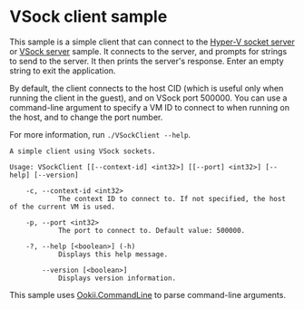 # VSock client sample

This sample is a simple client that can connect to the [Hyper-V socket server](../HvSocketServer/)
or [VSock server](../VSockServer/) sample. It connects to the server, and prompts for strings to
send to the server. It then prints the server's response. Enter an empty string to exit the
application.

By default, the client connects to the host CID (which is useful only when running the client in
the guest), and on VSock port 500000. You can use a command-line argument to specify a VM ID to
connect to when running on the host, and to change the port number.

For more information, run `./VSockClient --help`.

```text
A simple client using VSock sockets.

Usage: VSockClient [[--context-id] <int32>] [[--port] <int32>] [--help] [--version]

    -c, --context-id <int32>
            The context ID to connect to. If not specified, the host of the current VM is used.

    -p, --port <int32>
            The port to connect to. Default value: 500000.

    -?, --help [<boolean>] (-h)
            Displays this help message.

        --version [<boolean>]
            Displays version information.
```

This sample uses [Ookii.CommandLine](https://www.github.com/SvenGroot/Ookii.CommandLine) to parse
command-line arguments.
